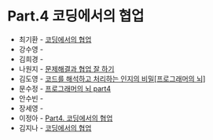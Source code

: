 # Part.4 코딩에서의 협업

- 최기환 - [코딩에서의 협업](https://www.blog.gihwan-dev.com/posts/book-study-programmers-brain-part-4/)
- 강수영 - []()
- 김희경 - []()
- 나원지 - [문제해결과 협업 잘 하기](https://rowandev.notion.site/1161581c5b96806db63fdc0fc46d1d0f?pvs=4)
- 김도영 - [코드를 해석하고 처리하는 인지의 비밀[프로그래머의 뇌]](https://medium.com/@Dodo3/%ED%94%84%EB%A1%9C%EA%B7%B8%EB%9E%98%EB%A8%B8%EC%9D%98-%EB%87%8C-4c55b3286bb7)
- 문수정 - [프로그래머의 뇌 part4](https://velog.io/@coffeeeee/pr-brain-4)
- 안수빈 - []()
- 장세영 - []()
- 이정아 - [Part4. 코딩에서의 협업](https://sulfuric-banjo-5a8.notion.site/Part4-117ca0c5c63480b8acf6c0f7478042d0?pvs=4)
- 김지나 - [코딩에서의 협업](https://zzinao.notion.site/Part-4-116eefa58ec8800baface6d56de708f8?pvs=4)

